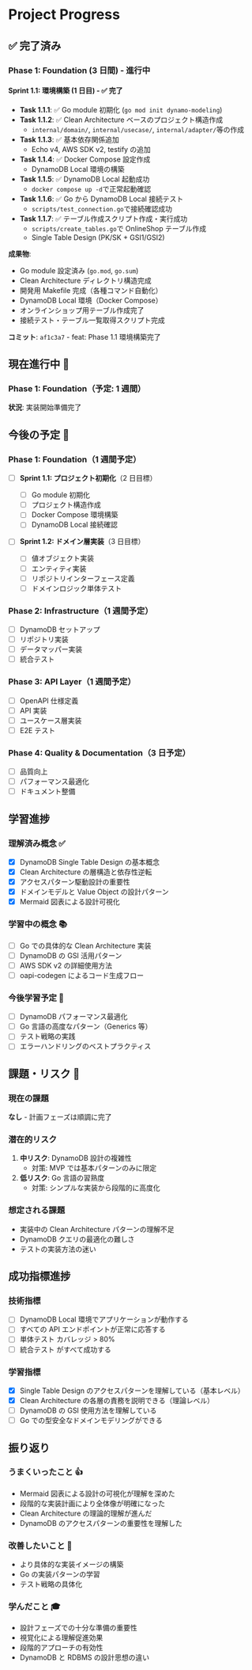 # Project Progress

## ✅ 完了済み

### Phase 1: Foundation (3 日間) - 進行中

#### Sprint 1.1: 環境構築 (1 日目) - ✅ 完了

- **Task 1.1.1**: ✅ Go module 初期化 (`go mod init dynamo-modeling`)
- **Task 1.1.2**: ✅ Clean Architecture ベースのプロジェクト構造作成
  - `internal/domain/`, `internal/usecase/`, `internal/adapter/`等の作成
- **Task 1.1.3**: ✅ 基本依存関係追加
  - Echo v4, AWS SDK v2, testify の追加
- **Task 1.1.4**: ✅ Docker Compose 設定作成
  - DynamoDB Local 環境の構築
- **Task 1.1.5**: ✅ DynamoDB Local 起動成功
  - `docker compose up -d`で正常起動確認
- **Task 1.1.6**: ✅ Go から DynamoDB Local 接続テスト
  - `scripts/test_connection.go`で接続確認成功
- **Task 1.1.7**: ✅ テーブル作成スクリプト作成・実行成功
  - `scripts/create_tables.go`で OnlineShop テーブル作成
  - Single Table Design (PK/SK + GSI1/GSI2)

**成果物**:

- Go module 設定済み (`go.mod`, `go.sum`)
- Clean Architecture ディレクトリ構造完成
- 開発用 Makefile 完成（各種コマンド自動化）
- DynamoDB Local 環境（Docker Compose）
- オンラインショップ用テーブル作成完了
- 接続テスト・テーブル一覧取得スクリプト完成

**コミット**: `af1c3a7` - feat: Phase 1.1 環境構築完了

## 現在進行中 🚧

### Phase 1: Foundation（予定: 1 週間）

**状況**: 実装開始準備完了

## 今後の予定 📅

### Phase 1: Foundation（1 週間予定）

- [ ] **Sprint 1.1: プロジェクト初期化**（2 日目標）

  - [ ] Go module 初期化
  - [ ] プロジェクト構造作成
  - [ ] Docker Compose 環境構築
  - [ ] DynamoDB Local 接続確認

- [ ] **Sprint 1.2: ドメイン層実装**（3 日目標）
  - [ ] 値オブジェクト実装
  - [ ] エンティティ実装
  - [ ] リポジトリインターフェース定義
  - [ ] ドメインロジック単体テスト

### Phase 2: Infrastructure（1 週間予定）

- [ ] DynamoDB セットアップ
- [ ] リポジトリ実装
- [ ] データマッパー実装
- [ ] 統合テスト

### Phase 3: API Layer（1 週間予定）

- [ ] OpenAPI 仕様定義
- [ ] API 実装
- [ ] ユースケース層実装
- [ ] E2E テスト

### Phase 4: Quality & Documentation（3 日予定）

- [ ] 品質向上
- [ ] パフォーマンス最適化
- [ ] ドキュメント整備

## 学習進捗

### 理解済み概念 ✅

- [x] DynamoDB Single Table Design の基本概念
- [x] Clean Architecture の層構造と依存性逆転
- [x] アクセスパターン駆動設計の重要性
- [x] ドメインモデルと Value Object の設計パターン
- [x] Mermaid 図表による設計可視化

### 学習中の概念 📚

- [ ] Go での具体的な Clean Architecture 実装
- [ ] DynamoDB の GSI 活用パターン
- [ ] AWS SDK v2 の詳細使用方法
- [ ] oapi-codegen によるコード生成フロー

### 今後学習予定 📖

- [ ] DynamoDB パフォーマンス最適化
- [ ] Go 言語の高度なパターン（Generics 等）
- [ ] テスト戦略の実践
- [ ] エラーハンドリングのベストプラクティス

## 課題・リスク 🚨

### 現在の課題

**なし** - 計画フェーズは順調に完了

### 潜在的リスク

1. **中リスク**: DynamoDB 設計の複雑性
   - 対策: MVP では基本パターンのみに限定
2. **低リスク**: Go 言語の習熟度
   - 対策: シンプルな実装から段階的に高度化

### 想定される課題

- 実装中の Clean Architecture パターンの理解不足
- DynamoDB クエリの最適化の難しさ
- テストの実装方法の迷い

## 成功指標進捗

### 技術指標

- [ ] DynamoDB Local 環境でアプリケーションが動作する
- [ ] すべての API エンドポイントが正常に応答する
- [ ] 単体テスト カバレッジ > 80%
- [ ] 統合テスト がすべて成功する

### 学習指標

- [x] Single Table Design のアクセスパターンを理解している（基本レベル）
- [x] Clean Architecture の各層の責務を説明できる（理論レベル）
- [ ] DynamoDB の GSI 使用方法を理解している
- [ ] Go での型安全なドメインモデリングができる

## 振り返り

### うまくいったこと 👍

- Mermaid 図表による設計の可視化が理解を深めた
- 段階的な実装計画により全体像が明確になった
- Clean Architecture の理論的理解が進んだ
- DynamoDB のアクセスパターンの重要性を理解した

### 改善したいこと 🔄

- より具体的な実装イメージの構築
- Go の実装パターンの学習
- テスト戦略の具体化

### 学んだこと 🎓

- 設計フェーズでの十分な準備の重要性
- 視覚化による理解促進効果
- 段階的アプローチの有効性
- DynamoDB と RDBMS の設計思想の違い
